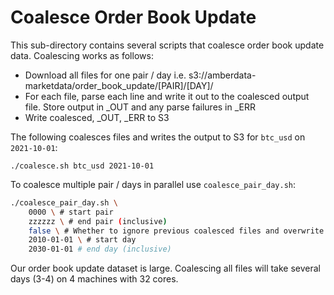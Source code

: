 # Coalesce Order Book Update

This sub-directory contains several scripts that coalesce order book update data. Coalescing works as follows:
- Download all files for one pair / day i.e. s3://amberdata-marketdata/order_book_update/[PAIR]/[DAY]/
- For each file, parse each line and write it out to the coalesced output file. Store output in _OUT and any parse failures in _ERR
- Write coalesced, _OUT, _ERR to S3

The following coalesces files and writes the output to S3 for `btc_usd` on `2021-10-01`:

```
./coalesce.sh btc_usd 2021-10-01
```

To coalesce multiple pair / days in parallel use `coalesce_pair_day.sh`:

```bash
./coalesce_pair_day.sh \
    0000 \ # start pair
    zzzzzz \ # end pair (inclusive)
    false \ # Whether to ignore previous coalesced files and overwrite them
    2010-01-01 \ # start day
    2030-01-01 # end day (inclusive)
```

Our order book update dataset is large. Coalescing all files will take several days (3-4) on 4 machines with 32 cores.


